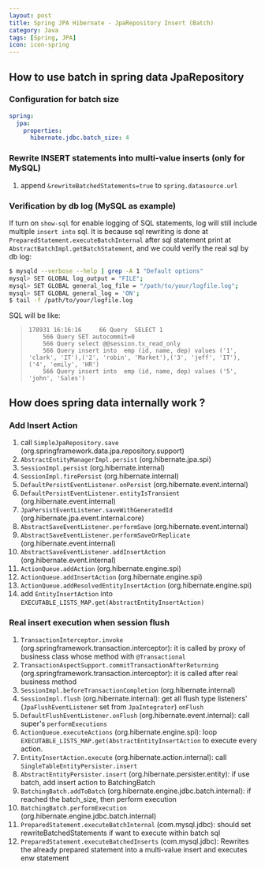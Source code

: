 ```yaml
---
layout: post
title: Spring JPA Hibernate - JpaRepository Insert (Batch)
category: Java
tags: [Spring, JPA]
icon: icon-spring
---
```


## How to use batch in spring data JpaRepository

### Configuration for batch size

```yml
spring:
  jpa:
    properties:
      hibernate.jdbc.batch_size: 4
```

### Rewrite INSERT statements into multi-value inserts (only for MySQL)

1. append `&rewriteBatchedStatements=true` to `spring.datasource.url`

### Verification by db log (MySQL as example)

If turn on `show-sql` for enable logging of SQL statements, log will still include multiple `insert into` sql. It is because sql rewriting is done at `PreparedStatement.executeBatchInternal` after sql statement print at `AbstractBatchImpl.getBatchStatement`, and we could verify the real sql by db log:

```bash
$ mysqld --verbose --help | grep -A 1 "Default options"
mysql> SET GLOBAL log_output = "FILE";
mysql> SET GLOBAL general_log_file = "/path/to/your/logfile.log";
mysql> SET GLOBAL general_log = 'ON';
$ tail -f /path/to/your/logfile.log
```

SQL will be like:

>     178931 16:16:16	  66 Query	SELECT 1
> 		  566 Query	SET autocommit=0
> 		  566 Query	select @@session.tx_read_only
> 		  566 Query	insert into  emp (id, name, dep) values ('1', 'clark', 'IT'),('2', 'robin', 'Market'),('3', 'jeff', 'IT'),('4', 'emily', 'HR')
> 		  566 Query	insert into  emp (id, name, dep) values ('5', 'john', 'Sales')

## How does spring data internally work ?

### Add Insert Action

1. call `SimpleJpaRepository.save` (org.springframework.data.jpa.repository.support)
1. `AbstractEntityManagerImpl.persist` (org.hibernate.jpa.spi)
1. `SessionImpl.persist` (org.hibernate.internal)
1. `SessionImpl.firePersist` (org.hibernate.internal)
1. `DefaultPersistEventListener.onPersist` (org.hibernate.event.internal)
1. `DefaultPersistEventListener.entityIsTransient` (org.hibernate.event.internal)
1. `JpaPersistEventListener.saveWithGeneratedId` (org.hibernate.jpa.event.internal.core)
1. `AbstractSaveEventListener.performSave` (org.hibernate.event.internal)
1. `AbstractSaveEventListener.performSaveOrReplicate` (org.hibernate.event.internal)
1. `AbstractSaveEventListener.addInsertAction` (org.hibernate.event.internal)
1. `ActionQueue.addAction` (org.hibernate.engine.spi)
1. `ActionQueue.addInsertAction` (org.hibernate.engine.spi)
1. `ActionQueue.addResolvedEntityInsertAction` (org.hibernate.engine.spi)
1. add `EntityInsertAction` into `EXECUTABLE_LISTS_MAP.get(AbstractEntityInsertAction)`

### Real insert execution when session flush

1. `TransactionInterceptor.invoke` (org.springframework.transaction.interceptor): it is called by proxy of business class whose method with `@Transactional`
1. `TransactionAspectSupport.commitTransactionAfterReturning` (org.springframework.transaction.interceptor): it is called after real business method
1. `SessionImpl.beforeTransactionCompletion` (org.hibernate.internal)
1. `SessionImpl.flush` (org.hibernate.internal): get all flush type listeners' (`JpaFlushEventListener` set from `JpaIntegrator`) `onFlush`
1. `DefaultFlushEventListener.onFlush` (org.hibernate.event.internal): call super's `performExecutions`
1. `ActionQueue.executeActions` (org.hibernate.engine.spi): loop `EXECUTABLE_LISTS_MAP.get(AbstractEntityInsertAction` to execute every action.
1. `EntityInsertAction.execute` (org.hibernate.action.internal): call `SingleTableEntityPersister.insert`
1. `AbstractEntityPersister.insert` (org.hibernate.persister.entity): if use batch, add insert action to BatchingBatch
1. `BatchingBatch.addToBatch` (org.hibernate.engine.jdbc.batch.internal): if reached the batch_size, then perform execution
1. `BatchingBatch.performExecution` (org.hibernate.engine.jdbc.batch.internal)
1. `PreparedStatement.executeBatchInternal` (com.mysql.jdbc): should set rewriteBatchedStatements if want to execute within batch sql
1. `PreparedStatement.executeBatchedInserts` (com.mysql.jdbc): Rewrites the already prepared statement into a multi-value insert and executes enw statement
